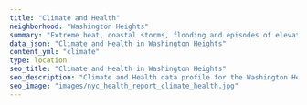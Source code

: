 ```yaml
---
title: "Climate and Health"
neighborhood: "Washington Heights"
summary: "Extreme heat, coastal storms, flooding and episodes of elevated ozone are climate-related hazards that may increase with climate change and have important public health impacts in New York City. Extreme weather can cause power outages, which also threaten public health. This report provides neighborhood indicators of climate-related hazards, vulnerability and health impacts."
data_json: "Climate and Health in Washington Heights"
content_yml: "climate"
type: location
seo_title: "Climate and Health in Washington Heights"
seo_description: "Climate and Health data profile for the Washington Heights neighborhood of NYC."
seo_image: "images/nyc_health_report_climate_health.jpg"
---
```

